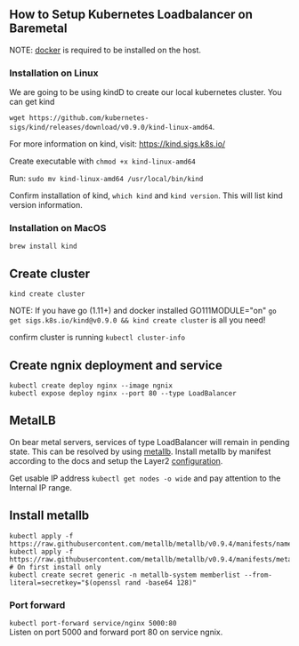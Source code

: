 ## How to Setup Kubernetes Loadbalancer on Baremetal

NOTE: [docker](https://docs.docker.com/engine/install/ubuntu/) is required to be installed on the host.

### Installation on Linux
We are going to be using kindD to create our local kubernetes cluster. You can get kind

`wget https://github.com/kubernetes-sigs/kind/releases/download/v0.9.0/kind-linux-amd64`.

For more information on kind, visit: https://kind.sigs.k8s.io/  

Create executable with `chmod +x kind-linux-amd64`  

Run: `sudo mv kind-linux-amd64 /usr/local/bin/kind`  

Confirm installation of kind, `which kind` and `kind version`. This will list kind version information.

### Installation on MacOS
`brew install kind`

## Create cluster
`kind create cluster`  

NOTE: If you have go (1.11+) and docker installed GO111MODULE="on" `go get sigs.k8s.io/kind@v0.9.0 && kind create cluster` is all you need!  

confirm cluster is running `kubectl cluster-info`  

## Create ngnix deployment and service
`kubectl create deploy nginx --image ngnix`  
`kubectl expose deploy nginx --port 80 --type LoadBalancer`  

## MetalLB
On bear metal servers, services of type LoadBalancer will remain in pending state. This can be resolved by using [metallb](https://metallb.universe.tf/installation/). Install metallb by manifest according to the docs and setup the Layer2 [configuration](https://metallb.universe.tf/configuration/).

Get usable IP address `kubectl get nodes -o wide` and pay attention to the Internal IP range.

## Install metallb
```
kubectl apply -f https://raw.githubusercontent.com/metallb/metallb/v0.9.4/manifests/namespace.yaml
kubectl apply -f https://raw.githubusercontent.com/metallb/metallb/v0.9.4/manifests/metallb.yaml
# On first install only
kubectl create secret generic -n metallb-system memberlist --from-literal=secretkey="$(openssl rand -base64 128)"
```

### Port forward
`kubectl port-forward service/nginx 5000:80`  
Listen on port 5000 and forward port 80 on service ngnix.  
